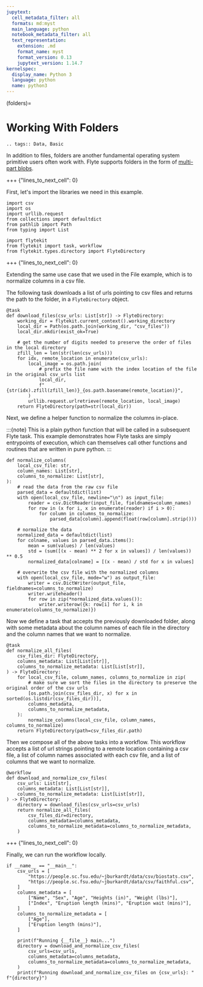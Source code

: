 ```yaml
---
jupytext:
  cell_metadata_filter: all
  formats: md:myst
  main_language: python
  notebook_metadata_filter: all
  text_representation:
    extension: .md
    format_name: myst
    format_version: 0.13
    jupytext_version: 1.14.7
kernelspec:
  display_name: Python 3
  language: python
  name: python3
---
```


(folders)=

# Working With Folders

```{eval-rst}
.. tags:: Data, Basic
```

In addition to files, folders are another fundamental operating system primitive users often work with. Flyte supports folders
in the form of [multi-part blobs](https://github.com/flyteorg/flyteidl/blob/237f025a15c0102675ad41d2d1e66869afa80822/protos/flyteidl/core/types.proto#L73).

+++ {"lines_to_next_cell": 0}

First, let's import the libraries we need in this example.

```{code-cell}
import csv
import os
import urllib.request
from collections import defaultdict
from pathlib import Path
from typing import List

import flytekit
from flytekit import task, workflow
from flytekit.types.directory import FlyteDirectory
```

+++ {"lines_to_next_cell": 0}

Extending the same use case that we used in the File example, which is to normalize columns in a csv file.

The following task downloads a list of urls pointing to csv files and returns the path to the folder, in a
`FlyteDirectory` object.

```{code-cell}
@task
def download_files(csv_urls: List[str]) -> FlyteDirectory:
    working_dir = flytekit.current_context().working_directory
    local_dir = Path(os.path.join(working_dir, "csv_files"))
    local_dir.mkdir(exist_ok=True)

    # get the number of digits needed to preserve the order of files in the local directory
    zfill_len = len(str(len(csv_urls)))
    for idx, remote_location in enumerate(csv_urls):
        local_image = os.path.join(
            # prefix the file name with the index location of the file in the original csv_urls list
            local_dir,
            f"{str(idx).zfill(zfill_len)}_{os.path.basename(remote_location)}",
        )
        urllib.request.urlretrieve(remote_location, local_image)
    return FlyteDirectory(path=str(local_dir))
```

Next, we define a helper function to normalize the columns in-place.

:::{note}
This is a plain python function that will be called in a subsequent Flyte task. This example
demonstrates how Flyte tasks are simply entrypoints of execution, which can themselves call
other functions and routines that are written in pure python.
:::

```{code-cell}
def normalize_columns(
    local_csv_file: str,
    column_names: List[str],
    columns_to_normalize: List[str],
):
    # read the data from the raw csv file
    parsed_data = defaultdict(list)
    with open(local_csv_file, newline="\n") as input_file:
        reader = csv.DictReader(input_file, fieldnames=column_names)
        for row in (x for i, x in enumerate(reader) if i > 0):
            for column in columns_to_normalize:
                parsed_data[column].append(float(row[column].strip()))

    # normalize the data
    normalized_data = defaultdict(list)
    for colname, values in parsed_data.items():
        mean = sum(values) / len(values)
        std = (sum([(x - mean) ** 2 for x in values]) / len(values)) ** 0.5
        normalized_data[colname] = [(x - mean) / std for x in values]

    # overwrite the csv file with the normalized columns
    with open(local_csv_file, mode="w") as output_file:
        writer = csv.DictWriter(output_file, fieldnames=columns_to_normalize)
        writer.writeheader()
        for row in zip(*normalized_data.values()):
            writer.writerow({k: row[i] for i, k in enumerate(columns_to_normalize)})
```

Now we define a task that accepts the previously downloaded folder, along with some metadata about the
column names of each file in the directory and the column names that we want to normalize.

```{code-cell}
@task
def normalize_all_files(
    csv_files_dir: FlyteDirectory,
    columns_metadata: List[List[str]],
    columns_to_normalize_metadata: List[List[str]],
) -> FlyteDirectory:
    for local_csv_file, column_names, columns_to_normalize in zip(
        # make sure we sort the files in the directory to preserve the original order of the csv urls
        [os.path.join(csv_files_dir, x) for x in sorted(os.listdir(csv_files_dir))],
        columns_metadata,
        columns_to_normalize_metadata,
    ):
        normalize_columns(local_csv_file, column_names, columns_to_normalize)
    return FlyteDirectory(path=csv_files_dir.path)
```

Then we compose all of the above tasks into a workflow. This workflow accepts a list
of url strings pointing to a remote location containing a csv file, a list of column names
associated with each csv file, and a list of columns that we want to normalize.

```{code-cell}
@workflow
def download_and_normalize_csv_files(
    csv_urls: List[str],
    columns_metadata: List[List[str]],
    columns_to_normalize_metadata: List[List[str]],
) -> FlyteDirectory:
    directory = download_files(csv_urls=csv_urls)
    return normalize_all_files(
        csv_files_dir=directory,
        columns_metadata=columns_metadata,
        columns_to_normalize_metadata=columns_to_normalize_metadata,
    )
```

+++ {"lines_to_next_cell": 0}

Finally, we can run the workflow locally.

```{code-cell}
if __name__ == "__main__":
    csv_urls = [
        "https://people.sc.fsu.edu/~jburkardt/data/csv/biostats.csv",
        "https://people.sc.fsu.edu/~jburkardt/data/csv/faithful.csv",
    ]
    columns_metadata = [
        ["Name", "Sex", "Age", "Heights (in)", "Weight (lbs)"],
        ["Index", "Eruption length (mins)", "Eruption wait (mins)"],
    ]
    columns_to_normalize_metadata = [
        ["Age"],
        ["Eruption length (mins)"],
    ]

    print(f"Running {__file__} main...")
    directory = download_and_normalize_csv_files(
        csv_urls=csv_urls,
        columns_metadata=columns_metadata,
        columns_to_normalize_metadata=columns_to_normalize_metadata,
    )
    print(f"Running download_and_normalize_csv_files on {csv_urls}: " f"{directory}")
```
